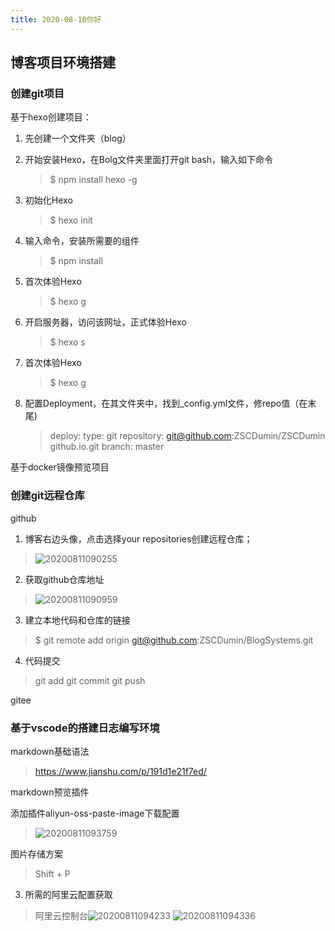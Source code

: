 ```yaml
---
title: 2020-08-10你好
---
```


<!-- ## 博客项目环境搭建

创建git项目
    基于hexo创建项目
    基于docker镜像预览项目
创建git远程仓库
    gitee
    github
基于vscode的搭建日志编写环境
    markdown基础语法
    markdown预览插件
    图片存储方案
TODO
    基于hexo生成网站发布到自己主页 -->



## 博客项目环境搭建

### 创建git项目
基于hexo创建项目：
1. 先创建一个文件夹（blog）

2. 开始安装Hexo，在Bolg文件夹里面打开git bash，输入如下命令

    >$ npm install hexo -g

3. 初始化Hexo

    >$ hexo init

4. 输入命令，安装所需要的组件

    >$ npm install

5. 首次体验Hexo

    >$ hexo g

6. 开启服务器，访问该网址，正式体验Hexo

    >$ hexo s

7. 首次体验Hexo

    >$ hexo g

8. 配置Deployment，在其文件夹中，找到_config.yml文件，修repo值（在末尾)

    >deploy:
        type: git
            repository: git@github.com:ZSCDumin/ZSCDumin    github.io.git
            branch: master
            
基于docker镜像预览项目

### 创建git远程仓库

github
1. 博客右边头像，点击选择your repositories创建远程仓库；

>![20200811090255](https://picture-save2.oss-cn-beijing.aliyuncs.com/blog%5C47f5b16d12c91b1799de90871d76c60d.png)

2. 获取github仓库地址

>![20200811090959](https://picture-save2.oss-cn-beijing.aliyuncs.com/blog%5C246b982a715eedc2a27f3ffba2e699a1.png)

3. 建立本地代码和仓库的链接

>$ git remote add origin git@github.com:ZSCDumin/BlogSystems.git

4. 代码提交

> git add
  git commit
  git push 

gitee

### 基于vscode的搭建日志编写环境
markdown基础语法

>https://www.jianshu.com/p/191d1e21f7ed/

markdown预览插件

添加插件aliyun-oss-paste-image下载配置

>![20200811093759](https://picture-save2.oss-cn-beijing.aliyuncs.com/blog%5C509d8e273156fa26d8feac254b7cfcab.png)

图片存储方案

>Shift + P

3. 所需的阿里云配置获取

>阿里云控制台![20200811094233](https://picture-save2.oss-cn-beijing.aliyuncs.com/blog%5C5d05ca894e76bd8b5186a20d9b9fbd23.png)
>![20200811094336](https://picture-save2.oss-cn-beijing.aliyuncs.com/blog%5C10ea2dcae856ba76d873f788ebf5ab8b.png)


